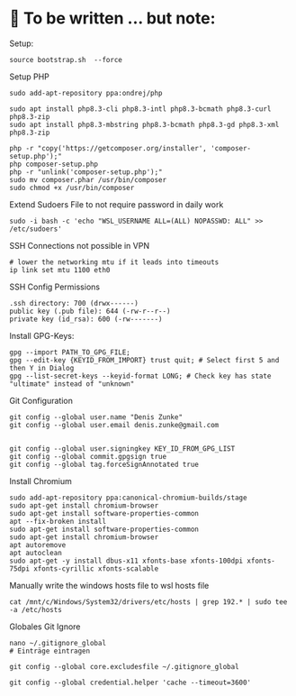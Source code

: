 # 🍕 To be written ... but note:

Setup:
```
source bootstrap.sh  --force
```

Setup PHP
```
sudo add-apt-repository ppa:ondrej/php

sudo apt install php8.3-cli php8.3-intl php8.3-bcmath php8.3-curl php8.3-zip
sudo apt install php8.3-mbstring php8.3-bcmath php8.3-gd php8.3-xml php8.3-zip

php -r "copy('https://getcomposer.org/installer', 'composer-setup.php');"
php composer-setup.php
php -r "unlink('composer-setup.php');"
sudo mv composer.phar /usr/bin/composer
sudo chmod +x /usr/bin/composer
```

Extend Sudoers File to not require password in daily work
```
sudo -i bash -c 'echo "WSL_USERNAME ALL=(ALL) NOPASSWD: ALL" >> /etc/sudoers'
```

SSH Connections not possible in VPN
```
# lower the networking mtu if it leads into timeouts
ip link set mtu 1100 eth0
```

SSH Config Permissions
```
.ssh directory: 700 (drwx------)
public key (.pub file): 644 (-rw-r--r--)
private key (id_rsa): 600 (-rw-------)
```

Install GPG-Keys:
```
gpg --import PATH_TO_GPG_FILE;
gpg --edit-key {KEYID_FROM_IMPORT} trust quit; # Select first 5 and then Y in Dialog
gpg --list-secret-keys --keyid-format LONG; # Check key has state "ultimate" instead of "unknown"
```

Git Configuration
```
git config --global user.name "Denis Zunke"
git config --global user.email denis.zunke@gmail.com


git config --global user.signingkey KEY_ID_FROM_GPG_LIST
git config --global commit.gpgsign true
git config --global tag.forceSignAnnotated true
```

Install Chromium
```
sudo add-apt-repository ppa:canonical-chromium-builds/stage
sudo apt-get install chromium-browser
sudo apt-get install software-properties-common
apt --fix-broken install
sudo apt-get install software-properties-common
sudo apt-get install chromium-browser
apt autoremove
apt autoclean
sudo apt-get -y install dbus-x11 xfonts-base xfonts-100dpi xfonts-75dpi xfonts-cyrillic xfonts-scalable
```

Manually write the windows hosts file to wsl hosts file
```
cat /mnt/c/Windows/System32/drivers/etc/hosts | grep 192.* | sudo tee -a /etc/hosts
```

Globales Git Ignore
```
nano ~/.gitignore_global
# Einträge eintragen

git config --global core.excludesfile ~/.gitignore_global
```

```
git config --global credential.helper 'cache --timeout=3600'
```
